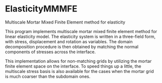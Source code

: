 # ElasticityMMMFE
Multiscale Mortar Mixed Finite Element method for elasticity

  This program implements multiscale mortar mixed finite element
  method for linear elasticity model. The elasticity system is
  written in a three-field form, with stress, displacement and
  rotation as variables. The domain decomposition procedure
  is then obtained by matching the normal components of stresses
  across the interface.
 
  This implementation allows for non-matching grids by utilizing
  the mortar finite element space on the interface. To speed things
  up a little, the multiscale stress basis is also available for
  the cases when the mortar grid is much coarser than the subdomain
  ones.
